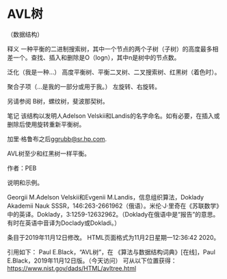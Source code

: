 # AVL树


（数据结构）



释义
一种平衡的二进制搜索树，其中一个节点的两个子树（子树）的高度最多相差一个。查找、插入和删除是O（logn），其中n是树中的节点数。



泛化（我是一种…）
高度平衡树、平衡二叉树、二叉搜索树、红黑树（着色时）。



聚合子项（…是我的一部分或用于我。）
左旋转、右旋转。



另请参阅
B树，螺纹树，斐波那契树。



笔记
该结构以发明人Adelson Velskii和Landis的名字命名。如有必要，在插入或删除后使用旋转重新平衡树。

加里·格鲁布之后<ggrubb@sr.hp.com>.

AVL树至少和红黑树一样平衡。


作者：PEB


说明和示例。



Georgii M.Adelson Velskii和Evgenii M.Landis，信息组织算法，Doklady Akademii Nauk SSSR，146:263-2661962（俄语）。米伦·J·里奇在《苏联数学》中的英译。Doklady，3:1259-12632962。（Doklady在俄语中是“报告”的意思。有时在英语中音译为Doclady或Dokladi。）








条目于2019年11月12日修改。
HTML页面格式为11月2日星期一12:36:42 2020。



引用如下：
Paul E.Black，“AVL树”，在
《算法与数据结构词典》[在线]，Paul E.Black，2019年11月12日版。（今天访问）
可从以下位置获得：https://www.nist.gov/dads/HTML/avltree.html